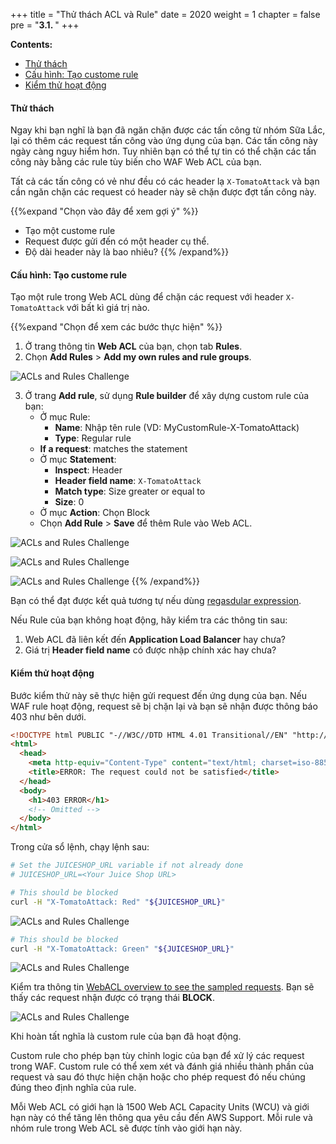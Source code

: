 +++
title = "Thử thách ACL và Rule"
date = 2020
weight = 1
chapter = false
pre = "<b>3.1. </b>"
+++

**Contents:**
- [Thử thách](#thử-thách)
- [Cấu hình: Tạo custome rule](#cấu-hình-tạo-custome-rule)
- [Kiểm thử hoạt động](#kiểm-thử-hoạt-động)

#### Thử thách
Ngay khi bạn nghĩ là bạn đã ngăn chặn được các tấn công từ nhóm Sữa Lắc, lại có thêm các request tấn công vào ứng dụng của bạn. Các tấn công này ngày càng nguy hiểm hơn. Tuy nhiên bạn có thể tự tin có thể chặn các tấn công này bằng các rule tùy biến cho WAF Web ACL của bạn.

Tất cả các tấn công có vẻ như đều có các header lạ ```X-TomatoAttack``` và bạn cần ngăn chặn các request có header này sẽ chặn được đợt tấn công này.

{{%expand "Chọn vào đây để xem gợi ý" %}}
- Tạo một custome rule
- Request được gửi đến có một header cụ thể.
- Độ dài header này là bao nhiêu?
{{% /expand%}}

#### Cấu hình: Tạo custome rule

Tạo một rule trong Web ACL dùng để chặn các request với header ```X-TomatoAttack``` với bất kì giá trị nào.

{{%expand "Chọn để xem các bước thực hiện" %}}
1. Ở trang thông tin **Web ACL** của bạn, chọn tab **Rules**.
2. Chọn **Add Rules** > **Add my own rules and rule groups**.

![ACLs and Rules Challenge](../../../images/3/1.png?width=90pc)

3. Ở trang **Add rule**, sử dụng **Rule builder** để xây dựng custom rule của bạn:
   - Ở mục Rule:
     - **Name**:  Nhập tên rule (VD: MyCustomRule-X-TomatoAttack)
     - **Type**:  Regular rule
   - **If a request**:  matches the statement
   - Ở mục **Statement**:
     - **Inspect**: Header
     - **Header field name**: ```X-TomatoAttack```
     - **Match type**:  Size greater or equal to
     - **Size**:  0
   - Ở mục **Action**:  Chọn Block
   - Chọn **Add Rule** > **Save** để thêm Rule vào Web ACL.

![ACLs and Rules Challenge](../../../images/3/2.png?width=90pc)

![ACLs and Rules Challenge](../../../images/3/3.png?width=90pc)

![ACLs and Rules Challenge](../../../images/3/4.png?width=90pc)
{{% /expand%}}

Bạn có thể đạt được kết quả tương tự nếu dùng [regasdular expression](https://docs.aws.amazon.com/waf/latest/developerguide/waf-rule-statement-type-regex-pattern-set-match.html).

Nếu Rule của bạn không hoạt động, hãy kiểm tra các thông tin sau:
1. Web ACL đã liên kết đến **Application Load Balancer** hay chưa?
2. Giá trị **Header field name** có được nhập chính xác hay chưa?

#### Kiểm thử hoạt động

Bước kiểm thử này sẽ thực hiện gửi request đến ứng dụng của bạn. Nếu WAF rule hoạt động, request sẽ bị chặn lại và bạn sẽ nhận được thông báo 403 như bên dưới.

```html
<!DOCTYPE html PUBLIC "-//W3C//DTD HTML 4.01 Transitional//EN" "http://www.w3.org/TR/html4/loose.dtd">
<html>
  <head>
    <meta http-equiv="Content-Type" content="text/html; charset=iso-8859-1" />
    <title>ERROR: The request could not be satisfied</title>
  </head>
  <body>
    <h1>403 ERROR</h1>
    <!-- Omitted -->
  </body>
</html>
```

Trong cửa sổ lệnh, chạy lệnh sau:

```bash
# Set the JUICESHOP_URL variable if not already done
# JUICESHOP_URL=<Your Juice Shop URL>

# This should be blocked
curl -H "X-TomatoAttack: Red" "${JUICESHOP_URL}"
```

![ACLs and Rules Challenge](../../../images/3/5.png?width=90pc)

```bash
# This should be blocked
curl -H "X-TomatoAttack: Green" "${JUICESHOP_URL}"
```

![ACLs and Rules Challenge](../../../images/3/6.png?width=90pc)

Kiểm tra thông tin [WebACL overview to see the sampled requests](https://docs.aws.amazon.com/waf/latest/developerguide/web-acl-testing.html#web-acl-testing-view-sample#web-acl-testing-view-sample). Bạn sẽ thấy các request nhận được có trạng thái **BLOCK**.

![ACLs and Rules Challenge](../../../images/3/7.png?width=90pc)

Khi hoàn tất nghĩa là custom rule của bạn đã hoạt động.

Custom rule cho phép bạn tùy chỉnh logic của bạn để xử lý các request trong WAF. Custom rule có thể xem xét và đánh giá nhiều thành phần của request và sau đó thực hiện chặn hoặc cho phép request đó nếu chúng đúng theo định nghĩa của rule.

Mỗi Web ACL có giới hạn là 1500 Web ACL Capacity Units (WCU) và giới hạn này có thể tăng lên thông qua yêu cầu đến AWS Support. Mỗi rule và nhóm rule trong Web ACL sẽ được tính vào giới hạn này.
